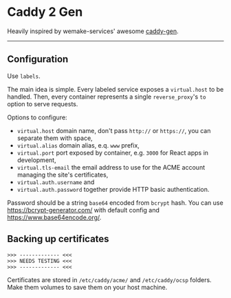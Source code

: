 # Caddy 2 Gen

Heavily inspired by wemake-services' awesome [caddy-gen](https://github.com/wemake-services/caddy-gen).

---

## Configuration

Use `labels`.

The main idea is simple. Every labeled service exposes a `virtual.host` to be handled. Then, every container represents a single `reverse_proxy`'s `to` option to serve requests.

Options to configure:

* `virtual.host` domain name, don't pass `http://` or `https://`, you can separate them with space,
* `virtual.alias` domain alias, e.q. `www` prefix,
* `virtual.port` port exposed by container, e.g. `3000` for React apps in development,
* `virtual.tls-email` the email address to use for the ACME account managing the site's certificates,
* `virtual.auth.username` and
* `virtual.auth.password` together provide HTTP basic authentication.

Password should be a string `base64` encoded from `bcrypt` hash. You can use https://bcrypt-generator.com/ with default config and https://www.base64encode.org/.

## Backing up certificates

```
>>> ------------- <<<
>>> NEEDS TESTING <<<
>>> ------------- <<<
```

Certificates are stored in `/etc/caddy/acme/` and `/etc/caddy/ocsp` folders. Make them volumes to save them on your host machine.